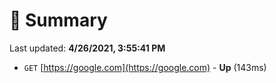 # 📖 Summary
Last updated: **4/26/2021, 3:55:41 PM**

- `GET` [https://google.com](https://google.com) - **Up** (143ms)
